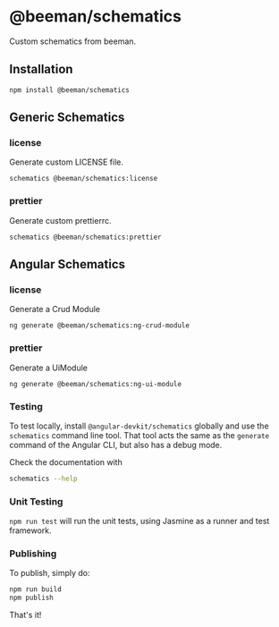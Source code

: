 # @beeman/schematics

Custom schematics from beeman.

## Installation

```
npm install @beeman/schematics
```

## Generic Schematics

### license

Generate custom LICENSE file.

```
schematics @beeman/schematics:license
```

### prettier

Generate custom prettierrc.

```
schematics @beeman/schematics:prettier
```

## Angular Schematics

### license

Generate a Crud Module

```
ng generate @beeman/schematics:ng-crud-module
```

### prettier

Generate a UiModule

```
ng generate @beeman/schematics:ng-ui-module
```


### Testing

To test locally, install `@angular-devkit/schematics` globally and use the `schematics` command line tool. That tool acts the same as the `generate` command of the Angular CLI, but also has a debug mode.

Check the documentation with
```bash
schematics --help
```

### Unit Testing

`npm run test` will run the unit tests, using Jasmine as a runner and test framework.

### Publishing

To publish, simply do:

```bash
npm run build
npm publish
```

That's it!
 